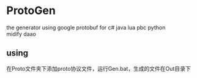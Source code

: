 # ProtoGen
the generator using google protobuf for c# java lua pbc python<br/>
midify  daao<br/>

using
---------------------------
在Proto文件夹下添加proto协议文件，运行Gen.bat，生成的文件在Out目录下
